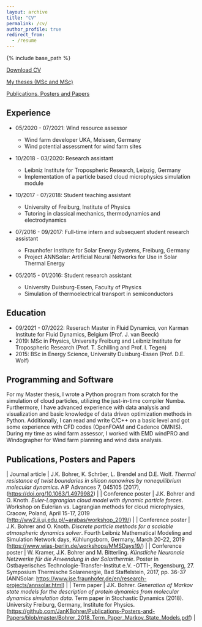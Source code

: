 ```yaml
---
layout: archive
title: "CV"
permalink: /cv/
author_profile: true
redirect_from:
  - /resume
---
```


{% include base_path %}

[Download CV](https://jankbohrer.github.io/files/CV_Bohrer.pdf)

[My theses (MSc and MSc)](https://github.com/JanKBohrer/Theses)

[Publications, Posters and Papers](https://github.com/JanKBohrer/Publications-Posters-and-Papers)

Experience
------
* 05/2020 - 07/2021: Wind resource assessor 
  * Wind farm developer UKA, Meissen, Germany
  * Wind potential assessment for wind farm sites

* 10/2018 - 03/2020: Research assistant
  * Leibniz Institute for Tropospheric Research, Leipzig, Germany
  * Implementation of a particle based cloud microphysics simulation module

* 10/2017 - 07/2018: Student teaching assistant
  * University of Freiburg, Institute of Physics
  * Tutoring in classical mechanics, thermodynamics and electrodynamics

* 07/2016 - 09/2017: Full-time intern and subsequent student research assistant
  * Fraunhofer Institute for Solar Energy Systems, Freiburg, Germany
  * Project ANNSolar: Artificial Neural Networks for Use in Solar Thermal Energy

* 05/2015 - 01/2016: Student research assistant
  * University Duisburg-Essen, Faculty of Physics
  * Simulation of thermoelectrical transport in semiconductors

Education
------
* 09/2021 - 07/2022: Reserach Master in Fluid Dynamics, von Karman Institute for Fluid Dynamics, Belgium (Prof. J. van Beeck)
* 2019: MSc in Physics, University Freiburg and Leibniz Institute for Tropospheric Research (Prof. T. Schilling and Prof. I. Tegen)
* 2015: BSc in Energy Science, University Duisburg-Essen (Prof. D.E. Wolf)

Programming and Software
------
For my Master thesis, I wrote a Python program from scratch for the simulation of cloud particles, utilizing the just-in-time compiler Numba. Furthermore, I have advanced experience with data analysis and visualization and basic knowledge of data driven optimization methods in Python. Additionally, I can read and write C/C++ on a basic level and got some experience with CFD codes (OpenFOAM and Cadence OMNIS). During my time as wind farm assessor, I worked with EMD windPRO and Windographer for Wind farm planning and wind data analysis.

Publications, Posters and Papers
------

| Journal article   | J.K. Bohrer, K. Schröer, L. Brendel and D.E. Wolf. *Thermal resistance of twist boundaries in silicon nanowires by nonequilibrium molecular dynamics*. AIP Advances 7, 045105 (2017), (https://doi.org/10.1063/1.4979982) |
| Conference poster | J.K. Bohrer and O. Knoth. *Euler-Lagrangian cloud model with dynamic particle forces*. Workshop on Eulerian vs. Lagrangian methods for cloud microphysics, Cracow, Poland, April 15-17, 2019 (http://ww2.ii.uj.edu.pl/~arabas/workshop_2019/) |
| Conference poster | J.K. Bohrer and O. Knoth. *Discrete particle methods for a scalable atmospheric dynamics solver*. Fourth Leibniz Mathematical Modeling and Simulation Network days, Kühlungsborn, Germany, March 20-22, 2019 (https://www.wias-berlin.de/workshops/MMSDays19/) |
| Conference poster | W. Kramer, J.K. Bohrer and M. Bitterling. *Künstliche Neuronale Netzwerke für die Anwendung in der Solarthermie*. Poster in Ostbayerisches Technologie-Transfer-Institut e.V. -OTTI-, Regensburg, 27. Symposium Thermische Solarenergie, Bad Staffelstein, 2017, pp. 36-37 (ANNSolar: https://www.ise.fraunhofer.de/en/research-projects/annsolar.html) |
| Term paper        | J.K. Bohrer. *Generation of Markov state models for the description of protein dynamics from molecular dynamics simulation data*. Term paper in Stochastic Dynamics (2018). University Freiburg, Germany, Institute for Physics. (https://github.com/JanKBohrer/Publications-Posters-and-Papers/blob/master/Bohrer_2018_Term_Paper_Markov_State_Models.pdf) |
